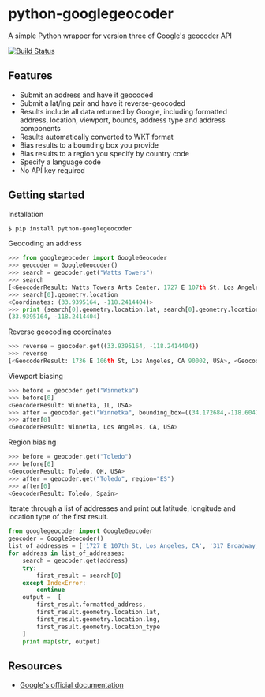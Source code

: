 python-googlegeocoder
=====================

A simple Python wrapper for version three of Google's geocoder API

[![Build Status](https://travis-ci.org/datadesk/python-googlegeocoder.png?branch=master)](https://travis-ci.org/datadesk/python-googlegeocoder)

Features
--------

* Submit an address and have it geocoded
* Submit a lat/lng pair and have it reverse-geocoded
* Results include all data returned by Google, including formatted address, location, viewport, bounds, address type and address components
* Results automatically converted to WKT format
* Bias results to a bounding box you provide
* Bias results to a region you specify by country code
* Specify a language code
* No API key required

Getting started
---------------

Installation

```bash
$ pip install python-googlegeocoder
```

Geocoding an address

```python
>>> from googlegeocoder import GoogleGeocoder
>>> geocoder = GoogleGeocoder()
>>> search = geocoder.get("Watts Towers")
>>> search
[<GeocoderResult: Watts Towers Arts Center, 1727 E 107th St, Los Angeles, CA 90002-3621, USA>]
>>> search[0].geometry.location
<Coordinates: (33.9395164, -118.2414404)>
>>> print (search[0].geometry.location.lat, search[0].geometry.location.lng)
(33.9395164, -118.2414404)
```

Reverse geocoding coordinates

```python
>>> reverse = geocoder.get((33.9395164, -118.2414404))
>>> reverse
[<GeocoderResult: 1736 E 106th St, Los Angeles, CA 90002, USA>, <GeocoderResult: Watts, Los Angeles, CA, USA>, <GeocoderResult: Los Angeles, CA 90002, USA>, <GeocoderResult: South LA, Los Angeles, CA, USA>, <GeocoderResult: Los Angeles, CA, USA>, <GeocoderResult: Los Angeles, CA, USA>, <GeocoderResult: Los Angeles, California, USA>, <GeocoderResult: California, USA>, <GeocoderResult: United States>]
```

Viewport biasing

```python
>>> before = geocoder.get("Winnetka")
>>> before[0]
<GeocoderResult: Winnetka, IL, USA>
>>> after = geocoder.get("Winnetka", bounding_box=((34.172684,-118.604794), (34.236144,-118.500938)))
>>> after[0]
<GeocoderResult: Winnetka, Los Angeles, CA, USA>
```

Region biasing

```python
>>> before = geocoder.get("Toledo")
>>> before[0]
<GeocoderResult: Toledo, OH, USA>
>>> after = geocoder.get("Toledo", region="ES")
>>> after[0]
<GeocoderResult: Toledo, Spain>
```

Iterate through a list of addresses and print out latitude, longitude and location type of the first result.

```python
from googlegeocoder import GoogleGeocoder
geocoder = GoogleGeocoder()
list_of_addresses = ['1727 E 107th St, Los Angeles, CA', '317 Broadway, Los Angeles, CA']
for address in list_of_addresses:
    search = geocoder.get(address)
    try:
        first_result = search[0]
    except IndexError:
        continue
    output =  [
        first_result.formatted_address, 
        first_result.geometry.location.lat, 
        first_result.geometry.location.lng, 
        first_result.geometry.location_type
    ]
    print map(str, output)
```

Resources
---------

* [Google's official documentation](http://code.google.com/apis/maps/documentation/geocoding/)
